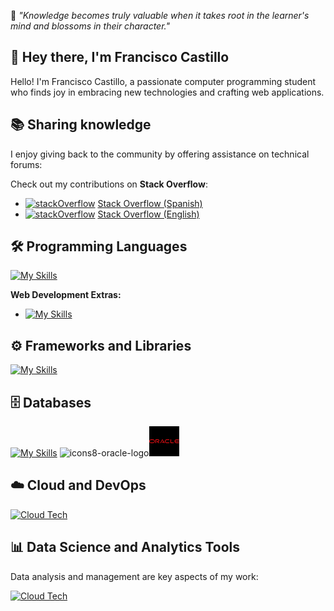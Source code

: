 
🔭 *"Knowledge becomes truly valuable when it takes root in the learner's mind and blossoms in their character."*

## 👋 Hey there, I'm Francisco Castillo

Hello! I'm Francisco Castillo, a passionate computer programming student who finds joy in embracing new technologies and crafting web applications. 

## 📚 Sharing knowledge 

 I enjoy giving back to the community by offering assistance on technical forums:
 
Check out my contributions on **Stack Overflow**:
 - [![stackOverflow](https://skillicons.dev/icons?i=stackoverflow&theme=light)](https://skillicons.dev) [Stack Overflow (Spanish)](https://es.stackoverflow.com/users/207561)
 - [![stackOverflow](https://skillicons.dev/icons?i=stackoverflow)](https://skillicons.dev) [Stack Overflow (English)](https://stackoverflow.com/users/15246430)

## 🛠️ Programming Languages

[![My Skills](https://skillicons.dev/icons?i=js,python,c,cpp,java)](https://skillicons.dev)

**Web Development Extras:**
 - [![My Skills](https://skillicons.dev/icons?i=html,css)](https://skillicons.dev)

## ⚙️ Frameworks and Libraries
[![My Skills](https://skillicons.dev/icons?i=react,nextjs,nodejs,express,django,flask,tailwind,electron)](https://skillicons.dev)

## 🗄️ Databases
[![My Skills](https://skillicons.dev/icons?i=mongodb,postgresql,mysql)](https://skillicons.dev)
![icons8-oracle-logo](https://github.com/user-attachments/assets/d3820718-7c8e-4ee4-88c6-d544770c2d58)<svg xmlns="http://www.w3.org/2000/svg" xmlns:xlink="http://www.w3.org/1999/xlink" viewBox="0,0,256,256" width="48px" height="48px" fill-rule="nonzero"><g fill="#000000" fill-rule="nonzero" stroke="none" stroke-width="1" stroke-linecap="butt" stroke-linejoin="miter" stroke-miterlimit="10" stroke-dasharray="" stroke-dashoffset="0" font-family="none" font-weight="none" font-size="none" text-anchor="none" style="mix-blend-mode: normal"><path d="M0,256v-256h256v256z" id="bgRectangle"></path></g><g fill="#ef0f14" fill-rule="nonzero" stroke="none" stroke-width="1" stroke-linecap="butt" stroke-linejoin="miter" stroke-miterlimit="10" stroke-dasharray="" stroke-dashoffset="0" font-family="none" font-weight="none" font-size="none" text-anchor="none" style="mix-blend-mode: normal"><g transform="scale(5.33333,5.33333)"><path d="M2.861,21.998h2.917c1.05,0 2.261,0.896 2.261,2c0,1.104 -1.21,2 -2.261,2h-2.917c-1.05,0 -1.861,-0.895 -1.861,-2c0,-1.105 0.811,-2 1.861,-2zM43.021,20.998c-1.401,0 -2.521,1.343 -2.521,3c0,1.657 1.13,3 2.521,3h4.019l0.96,-1h-5c-0.898,-0.047 -1.289,-0.638 -1.5,-1.5h5.54l0.96,-1h-6.5c0.213,-0.861 0.592,-1.495 1.5,-1.5h4.04l0.96,-1zM34,20.998v5.426c0,0.148 0.095,0.292 0.201,0.402c0.106,0.11 0.249,0.172 0.405,0.172l3.934,0.002l1,-1l-4.54,-0.002v-4.998zM27.842,20.998c-1.591,0 -2.851,1.346 -2.851,3.003c0,1.657 1.26,2.997 2.851,2.997l3.649,-0.012l1.149,-0.988h-4.819c-1.05,0 -1.84,-0.894 -1.84,-1.999c0,-1.105 0.79,-2.001 1.84,-2.001l3.689,0.016l1.13,-1.016zM21,20.998c-0.258,0 -0.522,0.215 -0.67,0.483l-2.83,5.517h1l2.5,-5l1.691,3h-2.651l0.941,0.98l2.181,-0.006l0.658,1.025l1.081,-0.009l-3.277,-5.507c-0.23,-0.369 -0.374,-0.483 -0.624,-0.483zM10,20.998v6h1v-5h3c0.515,0 1,0.464 1,1c0,0.536 -0.485,1 -1,1h-2.5l3.481,3h1.519l-2.5,-2l0.337,-0.009c0.74,0.001 1.663,-0.87 1.663,-1.991c0,-1.121 -0.687,-1.986 -1.553,-2zM2.882,20.998c-1.591,0 -2.882,1.344 -2.882,3c0,1.656 1.291,3 2.882,3h2.878c1.591,0 3.24,-1.343 3.24,-3c0,-1.657 -1.649,-3 -3.24,-3z"></path></g></g></svg>

## ☁️ Cloud and DevOps

[![Cloud Tech](https://skillicons.dev/icons?i=aws,gcp,cloudflare,nginx,linux,ubuntu,git)](https://skillicons.dev)

## 📊 Data Science and Analytics Tools
Data analysis and management are key aspects of my work:

[![Cloud Tech](https://skillicons.dev/icons?i=anaconda,elasticsearch,latex,regex,sklearn)](https://skillicons.dev)
